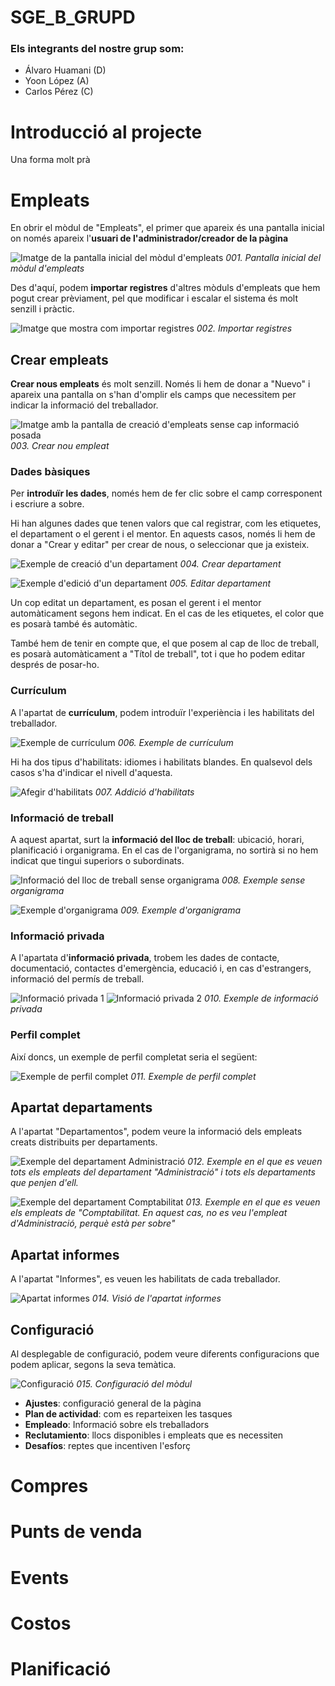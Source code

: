 # SGE_B_GRUPD

### Els integrants del nostre grup som:
* Álvaro Huamani (D)
* Yoon López (A)
* Carlos Pérez (C)

# Introducció al projecte
Una forma molt prà

# Empleats
En obrir el mòdul de "Empleats", el primer que apareix és una pantalla inicial on només apareix l'**usuari de l'administrador/creador de la pàgina**

![Imatge de la pantalla inicial del mòdul d'empleats](img/Yoon/Empleats001.png) *001. Pantalla inicial del mòdul d'empleats*

Des d'aquí, podem **importar registres** d'altres mòduls d'empleats que hem pogut crear prèviament, pel que modificar i escalar el sistema és molt senzill i pràctic.

![Imatge que mostra com importar registres](img/Yoon/Empleats002.png) *002. Importar registres*

## Crear empleats

**Crear nous empleats** és molt senzill. Només li hem de donar a "Nuevo" i apareix una pantalla on s'han d'omplir els camps que necessitem per indicar la informació del treballador.

![Imatge amb la pantalla de creació d'empleats sense cap informació posada](img/Yoon/Empleats003.png) *003. Crear nou empleat*

### Dades bàsiques

Per **introduïr les dades**, només hem de fer clic sobre el camp corresponent i escriure a sobre.

Hi han algunes dades que tenen valors que cal registrar, com les etiquetes, el departament o el gerent i el mentor. En aquests casos, només li hem de donar a "Crear y editar" per crear de nous, o seleccionar que ja existeix.

![Exemple de creació d'un departament](img/Yoon/Empleats004.png) *004. Crear departament*

![Exemple d'edició d'un departament](img/Yoon/Empleats005.png) *005. Editar departament*

Un cop editat un departament, es posan el gerent i el mentor automàticament segons hem indicat. En el cas de les etiquetes, el color que es posarà també és automàtic.

També hem de tenir en compte que, el que posem al cap de lloc de treball, es posarà automàticament a "Títol de treball", tot i que ho podem editar després de posar-ho.

### Currículum

A l'apartat de **currículum**, podem introduïr l'experiència i les habilitats del treballador.

![Exemple de currículum](img/Yoon/Empleats006.png) *006. Exemple de currículum*

Hi ha dos tipus d'habilitats: idiomes i habilitats blandes. En qualsevol dels casos s'ha d'indicar el nivell d'aquesta.

![Afegir d'habilitats](img/Yoon/Empleats007.png) *007. Addició d'habilitats*

### Informació de treball

A aquest apartat, surt la **informació del lloc de treball**: ubicació, horari, planificació i organigrama. En el cas de l'organigrama, no sortirà si no hem indicat que tingui superiors o subordinats.

![Informació del lloc de treball sense organigrama](img/Yoon/Empleats008.png) *008. Exemple sense organigrama*

![Exemple d'organigrama](img/Yoon/Empleats009.png) *009. Exemple d'organigrama*

### Informació privada

A l'apartata d'**informació privada**, trobem les dades de contacte, documentació, contactes d'emergència, educació i, en cas d'estrangers, informació del permís de treball.

![Informació privada 1](img/Yoon/Empleats010.png)
![Informació privada 2](img/Yoon/Empleats011.png)
*010. Exemple de informació privada*

### Perfil complet

Així doncs, un exemple de perfil completat seria el següent:

![Exemple de perfil complet](img/Yoon/Empleats012.png) *011. Exemple de perfil complet*

## Apartat departaments

A l'apartat "Departamentos", podem veure la informació dels empleats creats distribuits per departaments.

![Exemple del departament Administració](img/Yoon/Empleats013.png) *012. Exemple en el que es veuen tots els empleats del departament "Administració" i tots els departaments que penjen d'ell.*

![Exemple del departament Comptabilitat](img/Yoon/Empleats014.png) *013. Exemple en el que es veuen els empleats de "Comptabilitat. En aquest cas, no es veu l'empleat d'Administració, perquè està per sobre"*

## Apartat informes

A l'apartat "Informes", es veuen les habilitats de cada treballador.

![Apartat informes](img/Yoon/Empleats015.png) *014. Visió de l'apartat informes*

## Configuració

Al desplegable de configuració, podem veure diferents configuracions que podem aplicar, segons la seva temàtica.

![Configuració](img/Yoon/Empleats016.png) *015. Configuració del mòdul*

- **Ajustes**: configuració general de la pàgina
- **Plan de actividad**: com es reparteixen les tasques
- **Empleado**: Informació sobre els treballadors
- **Reclutamiento**: llocs disponibles i empleats que es necessiten
- **Desafíos**: reptes que incentiven l'esforç

# Compres

# Punts de venda

# Events

# Costos

# Planificació
